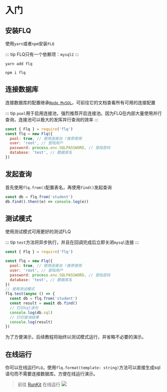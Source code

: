 # 入门

## 安装FLQ

使用`yarn`或者`npm`安装`FLQ`

::: tip
FLQ只有一个依赖项：`mysql2`
:::

<CodeGroup>
  <CodeGroupItem title="YARN">

```sh:no-line-numbers
yarn add flq
```

  </CodeGroupItem>

  <CodeGroupItem title="NPM" active>

```sh:no-line-numbers
npm i flq
```

  </CodeGroupItem>
</CodeGroup>

## 连接数据库

连接数据库的配置继承[`Node MySQL`](https://github.com/mysqljs/mysql)，可前往它的文档查看所有可用的连接配置

::: tip
`pool`用于启用连接池，强烈推荐开启连接池。因为FLQ在内部大量使用并行查询，连接池可以极大的发挥并行查询的效率
:::

```js
const { Flq } = require('flq')
const flq = new Flq({
  pool: true, // 使用连接池 !推荐使用
  user: 'root', // 登陆用户
  password: process.env.SQLPASSWORD, // 登陆密码
  database: 'test', // 数据库名
})
```

## 发起查询

首先使用`flq.from()`配置表名，再使用`find()`发起查询

```js
const db = flq.from('student')
db.find().then((e) => console.log(e))
```

## 测试模式

使用测试模式可用更好的测试FLQ

::: tip
`test`方法将异步执行，并且在回调完成后立即关闭`mysql`连接
:::

```js
const { Flq } = require('flq')

const flq = new Flq({
  pool: true, // 使用连接池 !推荐使用
  user: 'root', // 登陆用户
  password: process.env.SQLPASSWORD, // 登陆密码
  database: 'test', // 数据库名
})
// 使用测试模式
flq.test(async () => {
  const db = flq.from('student')
  const result = await db.find()
  // 打印sql语句
  console.log(db.sql)
  // 打印查询结果
  console.log(result)
})
```

为了方便演示，后续教程将始终以测试模式运行，并省略不必要的演示。

## 在线运行

你可以在线运行`FLQ`，使用`flq.format(template: string)`方法可以直接生成sql语句而不需要连接数据库。方便在线运行演示。

> 前往 [RunKit](https://runkit.com/flycran/flq-query) 在线运行 [![](https://img.shields.io/badge/Flq-RunKit%20-%23F55FA6)](https://runkit.com/flycran/flq-query)
